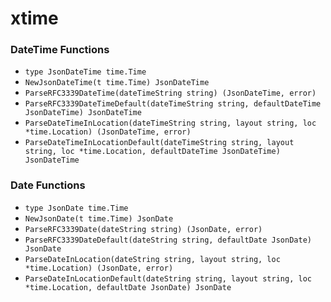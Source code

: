 # xtime

### DateTime Functions

+ `type JsonDateTime time.Time`
+ `NewJsonDateTime(t time.Time) JsonDateTime`
+ `ParseRFC3339DateTime(dateTimeString string) (JsonDateTime, error)`
+ `ParseRFC3339DateTimeDefault(dateTimeString string, defaultDateTime JsonDateTime) JsonDateTime`
+ `ParseDateTimeInLocation(dateTimeString string, layout string, loc *time.Location) (JsonDateTime, error)`
+ `ParseDateTimeInLocationDefault(dateTimeString string, layout string, loc *time.Location, defaultDateTime JsonDateTime) JsonDateTime`

### Date Functions

+ `type JsonDate time.Time`
+ `NewJsonDate(t time.Time) JsonDate`
+ `ParseRFC3339Date(dateString string) (JsonDate, error)`
+ `ParseRFC3339DateDefault(dateString string, defaultDate JsonDate) JsonDate`
+ `ParseDateInLocation(dateString string, layout string, loc *time.Location) (JsonDate, error)`
+ `ParseDateInLocationDefault(dateString string, layout string, loc *time.Location, defaultDate JsonDate) JsonDate`
